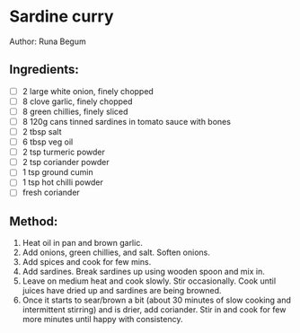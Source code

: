 # Sardine curry
Author: Runa Begum


## Ingredients:
- [ ] 2 large white onion, finely chopped
- [ ] 8 clove garlic, finely chopped
- [ ] 8 green chillies, finely sliced
- [ ] 8 120g cans tinned sardines in tomato sauce with bones
- [ ] 2 tbsp salt
- [ ] 6 tbsp veg oil
- [ ] 2 tsp turmeric powder
- [ ] 2 tsp coriander powder
- [ ] 1 tsp ground cumin
- [ ] 1 tsp hot chilli powder
- [ ] fresh coriander

## Method:
1. Heat oil in pan and brown garlic.
2. Add onions, green chillies, and salt. Soften onions.
3. Add spices and cook for few mins.
4. Add sardines. Break sardines up using wooden spoon and mix in.
5. Leave on medium heat and cook slowly. Stir occasionally. Cook until juices have dried up and sardines are being browned.
6. Once it starts to sear/brown a bit (about 30 minutes of slow cooking and intermittent stirring) and is drier, add coriander. Stir in and cook for few more minutes until happy with consistency.

